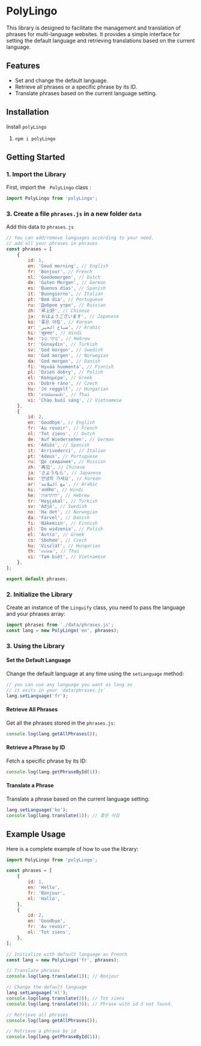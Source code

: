 # PolyLingo

This library is designed to facilitate the management and translation of phrases for multi-language websites.
It provides a simple interface for setting the default language and retrieving translations based on the current language.

## Features

-   Set and change the default language.
-   Retrieve all phrases or a specific phrase by its ID.
-   Translate phrases based on the current language setting.

## Installation

Install `polyLingo`

1. `npm i polyLingo`

## Getting Started

### 1. Import the Library

First, import the ` PolyLingo` class :

```javascript
import PolyLingo from 'polyLingo';
```

### 3. Create a file `phrases.js` in a new folder `data`

Add this data to `phrases.js`

```javascript
// You can add/remove languages according to your need.
// add all your phrases in phrases
const phrases = [
    {
        id: 1,
        en: 'Good morning', // English
        fr: 'Bonjour', // French
        nl: 'Goedemorgen', // Dutch
        de: 'Guten Morgen', // German
        es: 'Buenos días', // Spanish
        it: 'Buongiorno', // Italian
        pt: 'Bom dia', // Portuguese
        ru: 'Доброе утро', // Russian
        zh: '早上好', // Chinese
        ja: 'おはようございます', // Japanese
        ko: '좋은 아침', // Korean
        ar: 'صباح الخير', // Arabic
        hi: 'सुप्रभात', // Hindi
        he: 'בוקר טוב', // Hebrew
        tr: 'Günaydın', // Turkish
        sv: 'God morgon', // Swedish
        no: 'God morgen', // Norwegian
        da: 'God morgen', // Danish
        fi: 'Hyvää huomenta', // Finnish
        pl: 'Dzień dobry', // Polish
        el: 'Καλημέρα', // Greek
        cs: 'Dobré ráno', // Czech
        hu: 'Jó reggelt', // Hungarian
        th: 'สวัสดีตอนเช้า', // Thai
        vi: 'Chào buổi sáng', // Vietnamese
    },
    {
        id: 2,
        en: 'Goodbye', // English
        fr: 'Au revoir', // French
        nl: 'Tot ziens', // Dutch
        de: 'Auf Wiedersehen', // German
        es: 'Adiós', // Spanish
        it: 'Arrivederci', // Italian
        pt: 'Adeus', // Portuguese
        ru: 'До свидания', // Russian
        zh: '再见', // Chinese
        ja: 'さようなら', // Japanese
        ko: '안녕히 가세요', // Korean
        ar: 'مع السلامة', // Arabic
        hi: 'अलविदा', // Hindi
        he: 'להתראות', // Hebrew
        tr: 'Hoşçakal', // Turkish
        sv: 'Adjö', // Swedish
        no: 'Ha det', // Norwegian
        da: 'Farvel', // Danish
        fi: 'Näkemiin', // Finnish
        pl: 'Do widzenia', // Polish
        el: 'Αντίο', // Greek
        cs: 'Sbohem', // Czech
        hu: 'Viszlát', // Hungarian
        th: 'ลาก่อน', // Thai
        vi: 'Tạm biệt', // Vietnamese
    },
];

export default phrases;
```

### 2. Initialize the Library

Create an instance of the `Linguify` class, you need to pass the language and your phrases array:

```javascript
import phrases from './data/phrases.js';
const lang = new PolyLingo('en', phrases);
```

### 3. Using the Library

#### Set the Default Language

Change the default language at any time using the `setLanguage` method:

```javascript
// you can use any language you want as long as
// it exits in your `data/phrases.js`
lang.setLanguage('fr');
```

#### Retrieve All Phrases

Get all the phrases stored in the `phrases.js`:

```javascript
console.log(lang.getAllPhrases());
```

#### Retrieve a Phrase by ID

Fetch a specific phrase by its ID:

```javascript
console.log(lang.getPhraseById(1));
```

#### Translate a Phrase

Translate a phrase based on the current language setting:

```javascript
lang.setLanguage('ko');
console.log(lang.translate(1)); // 좋은 아침
```

## Example Usage

Here is a complete example of how to use the library:

```javascript
import PolyLingo from 'polyLingo';

const phrases = [
    {
        id: 1,
        en: 'Hello',
        fr: 'Bonjour',
        nl: 'Hallo',
    },
    {
        id: 2,
        en: 'Goodbye',
        fr: 'Au revoir',
        nl: 'Tot ziens',
    },
];

// Initialize with default language as French
const lang = new PolyLingo('fr', phrases);

// Translate phrases
console.log(lang.translate(1)); // Bonjour

// Change the default language
lang.setLanguage('nl');
console.log(lang.translate(2)); // Tot ziens
console.log(lang.translate(3)); // Phrase with id 3 not found.

// Retrieve all phrases
console.log(lang.getAllPhrases());

// Retrieve a phrase by id
console.log(lang.getPhraseById(1));
```

